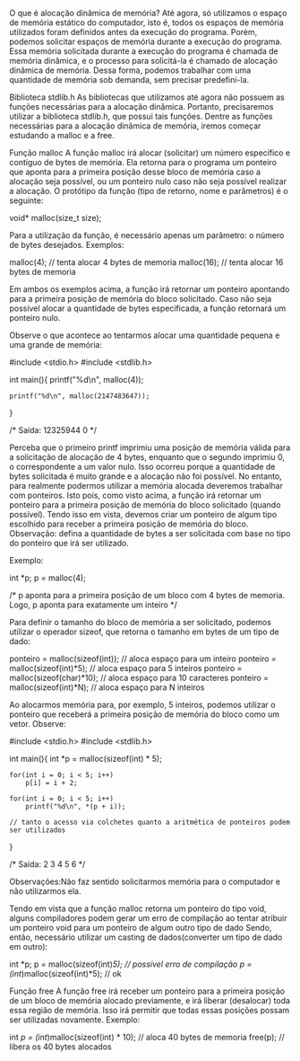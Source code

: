 O que é alocação dinâmica de memória?
Até agora, só utilizamos o espaço de memória estático do computador, isto é, todos os espaços de memória utilizados foram definidos antes da execução do programa.
Porém, podemos solicitar espaços de memória durante a execução do programa.
Essa memória solicitada durante a execução do programa é chamada de memória dinâmica, e o processo para solicitá-la é chamado de alocação dinâmica de memória.
Dessa forma, podemos trabalhar com uma quantidade de memória sob demanda, sem precisar predefini-la.

Biblioteca stdlib.h
As bibliotecas que utilizamos até agora não possuem as funções necessárias para a alocação dinâmica. Portanto, precisaremos utilizar a biblioteca stdlib.h, que possui tais funções.
Dentre as funções necessárias para a alocação dinâmica de memória, iremos começar estudando a malloc e a free.

Função malloc
A função malloc irá alocar (solicitar) um número específico e contíguo de bytes de memória.
Ela retorna para o programa um ponteiro que aponta para a primeira posição desse bloco de memória caso a alocação seja possível, ou um ponteiro nulo caso não seja possível realizar a alocação.
O protótipo da função (tipo de retorno, nome e parâmetros) é o seguinte:

void* malloc(size_t size);

Para a utilização da função, é necessário apenas um parâmetro: o número de bytes desejados. Exemplos:

malloc(4); // tenta alocar 4 bytes de memoria
malloc(16); // tenta alocar 16 bytes de memoria

Em ambos os exemplos acima, a função irá retornar um ponteiro apontando para a primeira posição de memória do bloco solicitado.
Caso não seja possível alocar a quantidade de bytes especificada, a função retornará um ponteiro nulo.

Observe o que acontece ao tentarmos alocar uma quantidade pequena e uma grande de memória:

#include <stdio.h>
#include <stdlib.h>

int main(){
    printf("%d\n", malloc(4));

    printf("%d\n", malloc(2147483647));
}

/* Saída:
12325944
0
*/

Perceba que o primeiro printf imprimiu uma posição de memória válida para a solicitação de alocação de 4 bytes, enquanto que o segundo imprimiu 0, o correspondente a um valor nulo.
Isso ocorreu porque a quantidade de bytes solicitada é muito grande e a alocação não foi possível.
No entanto, para realmente podermos utilizar a memória alocada deveremos trabalhar com ponteiros.
Isto pois, como visto acima, a função irá retornar um ponteiro para a primeira posição de memória do bloco solicitado (quando possível).
Tendo isso em vista, devemos criar um ponteiro de algum tipo escolhido para receber a primeira posição de memória do bloco.
Observação: defina a quantidade de bytes a ser solicitada com base no tipo do ponteiro que irá ser utilizado.

Exemplo:

int *p;
p = malloc(4);

/*
p aponta para a primeira posição de um bloco com 4 bytes de memoria.
Logo, p aponta para exatamente um inteiro
*/

Para definir o tamanho do bloco de memória a ser solicitado, podemos utilizar o operador sizeof, que retorna o tamanho em bytes de um tipo de dado:

ponteiro = malloc(sizeof(int)); // aloca espaço para um inteiro
ponteiro = malloc(sizeof(int)*5); // aloca espaço para 5 inteiros
ponteiro = malloc(sizeof(char)*10); // aloca espaço para 10 caracteres
ponteiro = malloc(sizeof(int)*N); // aloca espaço para N inteiros

Ao alocarmos memória para, por exemplo, 5 inteiros, podemos utilizar o ponteiro que receberá a primeira posição de memória do bloco como um vetor. Observe:

#include <stdio.h>
#include <stdlib.h>

int main(){
    int *p = malloc(sizeof(int) * 5);

    for(int i = 0; i < 5; i++)
        p[i] = i + 2;

    for(int i = 0; i < 5; i++)
        printf("%d\n", *(p + i));
    
    // tanto o acesso via colchetes quanto a aritmética de ponteiros podem ser utilizados
}

/* Saída:
2
3
4
5
6
*/

Observações:Não faz sentido solicitarmos memória para o computador e não utilizarmos ela.

Tendo em vista que a função malloc retorna um ponteiro do tipo void, alguns compiladores podem gerar um erro de compilação ao tentar atribuir um ponteiro void para um ponteiro de algum outro tipo de dado
Sendo, então, necessário utilizar um casting de dados(converter um tipo de dado em outro):

int *p;
p = malloc(sizeof(int)*5); // possível erro de compilação
p = (int*)malloc(sizeof(int)*5); // ok

Função free
A função free irá receber um ponteiro para a primeira posição de um bloco de memória alocado previamente, e irá liberar (desalocar) toda essa região de memória.
Isso irá permitir que todas essas posições possam ser utilizadas novamente.
Exemplo:

int *p = (int*)malloc(sizeof(int) * 10); // aloca 40 bytes de memoria
free(p); // libera os 40 bytes alocados